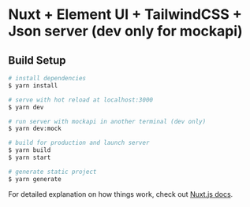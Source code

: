 # Nuxt + Element UI + TailwindCSS + Json server (dev only for mockapi)

## Build Setup

```bash
# install dependencies
$ yarn install

# serve with hot reload at localhost:3000
$ yarn dev

# run server with mockapi in another terminal (dev only)
$ yarn dev:mock

# build for production and launch server
$ yarn build
$ yarn start

# generate static project
$ yarn generate
```

For detailed explanation on how things work, check out [Nuxt.js docs](https://nuxtjs.org).
